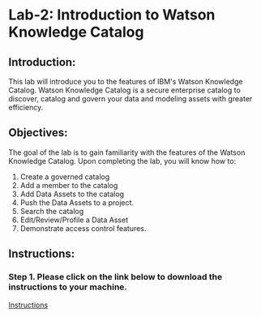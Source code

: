 # Lab-2: Introduction to Watson Knowledge Catalog

## Introduction:

This lab will introduce you to the features of IBM's Watson Knowledge Catalog. Watson Knowledge Catalog is a secure enterprise catalog to discover, catalog and govern your data and modeling assets with greater efficiency. 

## Objectives:

The goal of the lab is to gain familiarity with the features of the Watson Knowledge Catalog. Upon completing the lab, you will know how to:
1.	Create a governed catalog
2.	Add a member to the catalog
3.	Add Data Assets to the catalog
4.	Push the Data Assets to a project. 
5.	Search the catalog
6.	Edit/Review/Profile a Data Asset
7.	Demonstrate access control features. 

## Instructions:

### Step 1.  Please click on the link below to download the instructions to your machine.

[Instructions](https://github.com/bleonardb3/DS_POT_05-20-2021/raw/main/Lab-2/Watson%20Knowledge%20Catalogv05-20-2021.pdf)





